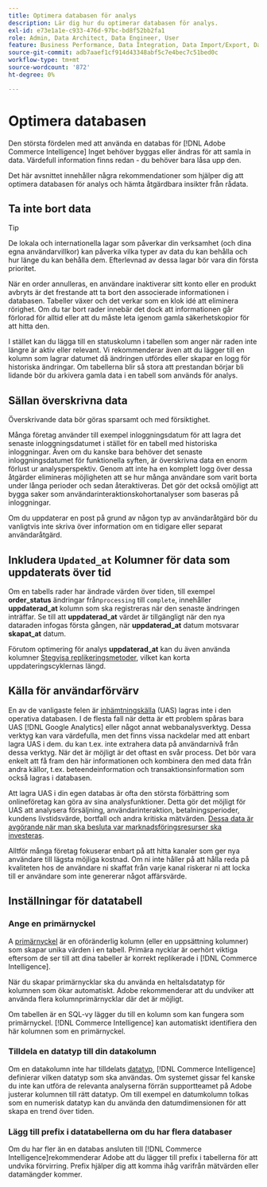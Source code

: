 ```yaml
---
title: Optimera databasen för analys
description: Lär dig hur du optimerar databasen för analys.
exl-id: e73e1a1e-c933-476d-97bc-bd8f52bb2fa1
role: Admin, Data Architect, Data Engineer, User
feature: Business Performance, Data Integration, Data Import/Export, Data Warehouse Manager
source-git-commit: adb7aaef1cf914d43348abf5c7e4bec7c51bed0c
workflow-type: tm+mt
source-wordcount: '872'
ht-degree: 0%

---
```


# Optimera databasen

Den största fördelen med att använda en databas för [!DNL Adobe Commerce Intelligence] Inget behöver byggas eller ändras för att samla in data. Värdefull information finns redan - du behöver bara låsa upp den.

Det här avsnittet innehåller några rekommendationer som hjälper dig att optimera databasen för analys och hämta åtgärdbara insikter från rådata.

## Ta inte bort data

>[!TIP]
>
>De lokala och internationella lagar som påverkar din verksamhet (och dina egna användarvillkor) kan påverka vilka typer av data du kan behålla och hur länge du kan behålla dem. Efterlevnad av dessa lagar bör vara din första prioritet.

När en order annulleras, en användare inaktiverar sitt konto eller en produkt avbryts är det frestande att ta bort den associerade informationen i databasen. Tabeller växer och det verkar som en klok idé att eliminera rörighet. Om du tar bort rader innebär det dock att informationen går förlorad för alltid eller att du måste leta igenom gamla säkerhetskopior för att hitta den.

I stället kan du lägga till en statuskolumn i tabellen som anger när raden inte längre är aktiv eller relevant. Vi rekommenderar även att du lägger till en kolumn som lagrar datumet då ändringen utfördes eller skapar en logg för historiska ändringar. Om tabellerna blir så stora att prestandan börjar bli lidande bör du arkivera gamla data i en tabell som används för analys.

## Sällan överskrivna data

Överskrivande data bör göras sparsamt och med försiktighet.

Många företag använder till exempel inloggningsdatum för att lagra det senaste inloggningsdatumet i stället för en tabell med historiska inloggningar. Även om du kanske bara behöver det senaste inloggningsdatumet för funktionella syften, är överskrivna data en enorm förlust ur analysperspektiv. Genom att inte ha en komplett logg över dessa åtgärder elimineras möjligheten att se hur många användare som varit borta under långa perioder och sedan återaktiveras. Det gör det också omöjligt att bygga saker som användarinteraktionskohortanalyser som baseras på inloggningar.

Om du uppdaterar en post på grund av någon typ av användaråtgärd bör du vanligtvis inte skriva över information om en tidigare eller separat användaråtgärd.

## Inkludera `Updated_at` Kolumner för data som uppdaterats över tid

Om en tabells rader har ändrade värden över tiden, till exempel **order\_status** ändringar från`processing` till `complete`, innehåller **uppdaterad\_at** kolumn som ska registreras när den senaste ändringen inträffar. Se till att **uppdaterad\_at** värdet är tillgängligt när den nya dataraden infogas första gången, när **uppdaterad\_at** datum motsvarar **skapat\_at** datum.

Förutom optimering för analys **uppdaterad\_at** kan du även använda kolumner [Stegvisa replikeringsmetoder](../data-analyst/data-warehouse-mgr/cfg-replication-methods.md), vilket kan korta uppdateringscyklernas längd.

## Källa för användarförvärv

En av de vanligaste felen är [inhämtningskälla](../data-analyst/analysis/google-track-user-acq.md) (UAS) lagras inte i den operativa databasen. I de flesta fall när detta är ett problem spåras bara UAS [!DNL Google Analytics] eller något annat webbanalysverktyg. Dessa verktyg kan vara värdefulla, men det finns vissa nackdelar med att enbart lagra UAS i dem. du kan t.ex. inte extrahera data på användarnivå från dessa verktyg. När det är möjligt är det oftast en svår process. Det bör vara enkelt att få fram den här informationen och kombinera den med data från andra källor, t.ex. beteendeinformation och transaktionsinformation som också lagras i databasen.

Att lagra UAS i din egen databas är ofta den största förbättring som onlineföretag kan göra av sina analysfunktioner. Detta gör det möjligt för UAS att analysera försäljning, användarinteraktion, betalningsperioder, kundens livstidsvärde, bortfall och andra kritiska mätvärden. [Dessa data är avgörande när man ska besluta var marknadsföringsresurser ska investeras](../data-analyst/analysis/most-value-source-channel.md).

Alltför många företag fokuserar enbart på att hitta kanaler som ger nya användare till lägsta möjliga kostnad. Om ni inte håller på att hålla reda på kvaliteten hos de användare ni skaffat från varje kanal riskerar ni att locka till er användare som inte genererar något affärsvärde.

## Inställningar för datatabell

### Ange en primärnyckel

A [primärnyckel](https://en.wikipedia.org/wiki/Unique_key) är en oföränderlig kolumn (eller en uppsättning kolumner) som skapar unika värden i en tabell. Primära nycklar är oerhört viktiga eftersom de ser till att dina tabeller är korrekt replikerade i [!DNL Commerce Intelligence].

När du skapar primärnycklar ska du använda en heltalsdatatyp för kolumnen som ökar automatiskt. Adobe rekommenderar att du undviker att använda flera kolumnprimärnycklar där det är möjligt.

Om tabellen är en SQL-vy lägger du till en kolumn som kan fungera som primärnyckel. [!DNL Commerce Intelligence] kan automatiskt identifiera den här kolumnen som en primärnyckel.

### Tilldela en datatyp till din datakolumn

Om en datakolumn inte har tilldelats [datatyp](https://en.wikipedia.org/wiki/Data_type), [!DNL Commerce Intelligence] definierar vilken datatyp som ska användas. Om systemet gissar fel kanske du inte kan utföra de relevanta analyserna förrän supportteamet på Adobe justerar kolumnen till rätt datatyp. Om till exempel en datumkolumn tolkas som en numerisk datatyp kan du använda den datumdimensionen för att skapa en trend över tiden.

### Lägg till prefix i datatabellerna om du har flera databaser

Om du har fler än en databas ansluten till [!DNL Commerce Intelligence]rekommenderar Adobe att du lägger till prefix i tabellerna för att undvika förvirring. Prefix hjälper dig att komma ihåg varifrån mätvärden eller datamängder kommer.
